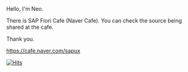Hello, I'm Neo.

There is SAP Fiori Cafe (Naver Cafe). You can check the source being shared at the cafe.

Thank you.

https://cafe.naver.com/sapux


[![Hits](https://hits.seeyoufarm.com/api/count/incr/badge.svg?url=https%3A%2F%2Fgithub.com%2FnavercafeSFC%2Fhit-counter&count_bg=%2379C83D&title_bg=%23555555&icon=&icon_color=%23E7E7E7&title=hits&edge_flat=false)](https://hits.seeyoufarm.com)
